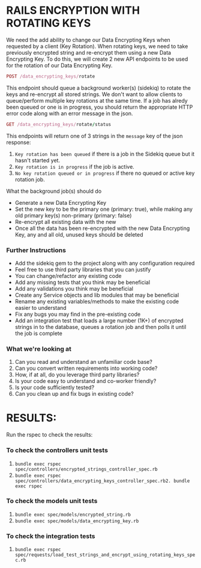 # RAILS ENCRYPTION WITH ROTATING KEYS

We need the add ability to change our Data Encrypting Keys when requested by a client (Key Rotation). When rotating keys, we need to take previously encrypted string and re-encrypt them using a new Data Encrypting Key. To do this, we will create 2 new API endpoints to be used for the rotation of our Data Encrypting Key.


```ruby 
POST /data_encrypting_keys/rotate
```

This endpoint should queue a background worker(s) (sidekiq) to rotate the keys and re-encrypt all stored strings. We don't want to allow clients to queue/perform multiple key rotations at the same time. If a job has alredy been queued or one is in progress, you should return the appropriate HTTP error code along with an error message in the json.

```ruby 
GET /data_encrypting_keys/rotate/status
```

This endpoints will return one of 3 strings in the `message` key of the json response:

1. `Key rotation has been queued` if there is a job in the Sidekiq queue but it hasn't started yet.
2.  `Key rotation is in progress` if the job is active.
3. `No key rotation queued or in progress` if there no queued or active key rotation job.


What the background job(s) should do

* Generate a new Data Encrypting Key
* Set the new key to be the primary one (primary: true), while making any old primary key(s) non-primary (primary: false)
* Re-encrypt all existing data with the new 
* Once all the data has been re-encrypted with the new Data Encrypting Key, any and all old, unused keys should be deleted


### Further Instructions


* Add the sidekiq gem to the project along with any configuration required
* Feel free to use third party libraries that you can justify
* You can change/refactor any existing code
* Add any missing tests that you think may be beneficial
* Add any validations you think may be beneficial
* Create any Service objects and lib modules that may be beneficial
* Rename any existing variables/methods to make the existing code easier to understand
* Fix any bugs you may find in the pre-existing code
* Add an integration test that loads a large number (1K+) of encrypted strings in to the database, queues a rotation job and then polls it until the job is complete

### What we're looking at

1. Can you read and understand an unfamiliar code base?
2. Can you convert written requirements into working code?
3. How, if at all, do you leverage third party libraries?
4. Is your code easy to understand and co-worker friendly?
5. Is your code sufficiently tested?
6. Can you clean up and fix bugs in existing code?

# RESULTS:

Run the rspec to check the results:

### To check the controllers unit tests
1. ``` bundle exec rspec spec/controllers/encrypted_strings_controller_spec.rb ```
2. ``` bundle exec rspec spec/controllers/data_encrypting_keys_controller_spec.rb2. bundle exec rspec ```

### To check the models unit tests
1. ``` bundle exec spec/models/encrypted_string.rb ```
2. ``` bundle exec spec/models/data_encrypting_key.rb ```

### To check the integration tests 
1. ``` bundle exec rspec spec/requests/load_test_strings_and_encrypt_using_rotating_keys_spec.rb ```
